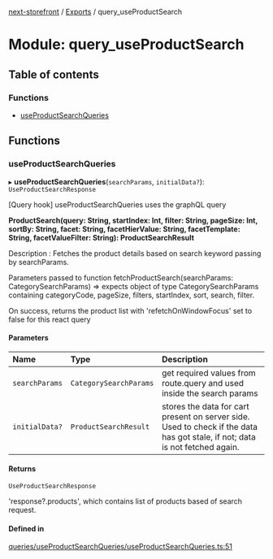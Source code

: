 [next-storefront](../README.md) / [Exports](../modules.md) / query_useProductSearch

# Module: query_useProductSearch

## Table of contents

### Functions

- [useProductSearchQueries](query_useProductSearch.md#useproductsearchqueries)

## Functions

### useProductSearchQueries

▸ **useProductSearchQueries**(`searchParams`, `initialData?`): `UseProductSearchResponse`

[Query hook] useProductSearchQueries uses the graphQL query

<b>ProductSearch(query: String, startIndex: Int, filter: String, pageSize: Int, sortBy: String, facet: String, facetHierValue: String, facetTemplate: String, facetValueFilter: String): ProductSearchResult</b>

Description : Fetches the product details based on search keyword passing by searchParams.

Parameters passed to function fetchProductSearch(searchParams: CategorySearchParams) => expects object of type CategorySearchParams containing categoryCode, pageSize, filters, startIndex, sort, search, filter.

On success, returns the product list with 'refetchOnWindowFocus' set to false for this react query

#### Parameters

| Name           | Type                   | Description                                                                                                                  |
| :------------- | :--------------------- | :--------------------------------------------------------------------------------------------------------------------------- |
| `searchParams` | `CategorySearchParams` | get required values from route.query and used inside the search params                                                       |
| `initialData?` | `ProductSearchResult`  | stores the data for cart present on server side. Used to check if the data has got stale, if not; data is not fetched again. |

#### Returns

`UseProductSearchResponse`

'response?.products', which contains list of products based of search request.

#### Defined in

[queries/useProductSearchQueries/useProductSearchQueries.ts:51](https://github.com/KiboSoftware/nextjs-storefront/blob/a6cbcc7/hooks/queries/useProductSearchQueries/useProductSearchQueries.ts#L51)
